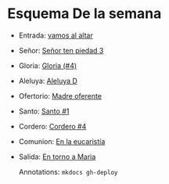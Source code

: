 # Esquema De la semana

- Entrada: [vamos al altar](entrada/vamos_al_altar.md)
- Señor: [Señor ten piedad 3](senior_ten_piedad/senior_3.md)
- Gloria: [Gloria (#4)](gloria/gloria_4.md)
- Aleluya: [Aleluya D](aleluya/aleluya_d.md)
- Ofertorio: [Madre oferente](ofertorio/con_estas_ofrendas.md)
- Santo: [Santo #1](santo/santo_1.md)
- Cordero: [Cordero #4](cordero/cordero_4.md)
- Comunion: [En la eucaristía](comunion/en_la_eucaristia.md)
- Salida: [En torno a Maria](salida/en_torno_a_maria.md)

  Annotations:
  `mkdocs gh-deploy`
